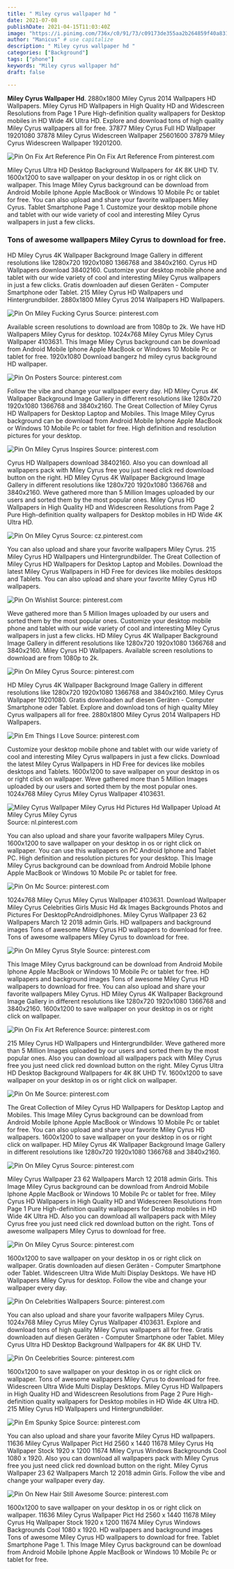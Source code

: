 ```yaml
---
title: " Miley cyrus wallpaper hd "
date: 2021-07-08
publishDate: 2021-04-15T11:03:40Z
image: "https://i.pinimg.com/736x/c0/91/73/c09173de355aa2b264859f40a831c118.jpg"
author: "Manicus" # use capitalize
description: " Miley cyrus wallpaper hd "
categories: ["Background"]
tags: ["phone"]
keywords: "Miley cyrus wallpaper hd"
draft: false

---
```



**Miley Cyrus Wallpaper Hd**. 2880x1800 Miley Cyrus 2014 Wallpapers HD Wallpapers. Miley Cyrus HD Wallpapers in High Quality HD and Widescreen Resolutions from Page 1 Pure High-definition quality wallpapers for Desktop mobiles in HD Wide 4K Ultra HD. Explore and download tons of high quality Miley Cyrus wallpapers all for free. 37877 Miley Cyrus Full HD Wallpaper 19201080 37878 Miley Cyrus Widescreen Wallpaper 25601600 37879 Miley Cyrus Widescreen Wallpaper 19201200.

![Pin On Fix Art Reference](https://i.pinimg.com/originals/1d/90/54/1d90544ab09e5403f249bb82282a2c41.png "Pin On Fix Art Reference")
Pin On Fix Art Reference From pinterest.com


Miley Cyrus Ultra HD Desktop Background Wallpapers for 4K 8K UHD TV. 1600x1200 to save wallpaper on your desktop in os or right click on wallpaper. This Image Miley Cyrus background can be download from Android Mobile Iphone Apple MacBook or Windows 10 Mobile Pc or tablet for free. You can also upload and share your favorite wallpapers Miley Cyrus. Tablet Smartphone Page 1. Customize your desktop mobile phone and tablet with our wide variety of cool and interesting Miley Cyrus wallpapers in just a few clicks.

### Tons of awesome wallpapers Miley Cyrus to download for free.

HD Miley Cyrus 4K Wallpaper Background Image Gallery in different resolutions like 1280x720 1920x1080 1366768 and 3840x2160. Cyrus HD Wallpapers download 38402160. Customize your desktop mobile phone and tablet with our wide variety of cool and interesting Miley Cyrus wallpapers in just a few clicks. Gratis downloaden auf diesen Geräten - Computer Smartphone oder Tablet. 215 Miley Cyrus HD Wallpapers und Hintergrundbilder. 2880x1800 Miley Cyrus 2014 Wallpapers HD Wallpapers.


![Pin On Miley Fucking Cyrus](https://i.pinimg.com/originals/66/e8/4e/66e84e543bd4e50a0bf65bbd28324cc3.jpg "Pin On Miley Fucking Cyrus")
Source: pinterest.com

Available screen resolutions to download are from 1080p to 2k. We have HD Wallpapers Miley Cyrus for desktop. 1024x768 Miley Cyrus Miley Cyrus Wallpaper 4103631. This Image Miley Cyrus background can be download from Android Mobile Iphone Apple MacBook or Windows 10 Mobile Pc or tablet for free. 1920x1080 Download bangerz hd miley cyrus background HD wallpaper.

![Pin On Posters](https://i.pinimg.com/originals/55/b6/b0/55b6b034cb2f349eef27df59eefe3e62.jpg "Pin On Posters")
Source: pinterest.com

Follow the vibe and change your wallpaper every day. HD Miley Cyrus 4K Wallpaper Background Image Gallery in different resolutions like 1280x720 1920x1080 1366768 and 3840x2160. The Great Collection of Miley Cyrus HD Wallpapers for Desktop Laptop and Mobiles. This Image Miley Cyrus background can be download from Android Mobile Iphone Apple MacBook or Windows 10 Mobile Pc or tablet for free. High definition and resolution pictures for your desktop.

![Pin On Miley Cyrus Inspires](https://i.pinimg.com/originals/af/6c/35/af6c3549b028204eca42c65a6b4a7a6e.png "Pin On Miley Cyrus Inspires")
Source: pinterest.com

Cyrus HD Wallpapers download 38402160. Also you can download all wallpapers pack with Miley Cyrus free you just need click red download button on the right. HD Miley Cyrus 4K Wallpaper Background Image Gallery in different resolutions like 1280x720 1920x1080 1366768 and 3840x2160. Weve gathered more than 5 Million Images uploaded by our users and sorted them by the most popular ones. Miley Cyrus HD Wallpapers in High Quality HD and Widescreen Resolutions from Page 2 Pure High-definition quality wallpapers for Desktop mobiles in HD Wide 4K Ultra HD.

![Pin On Miley Cyrus](https://i.pinimg.com/736x/96/a7/31/96a731890761a5c0858c4b093d186e1a.jpg "Pin On Miley Cyrus")
Source: cz.pinterest.com

You can also upload and share your favorite wallpapers Miley Cyrus. 215 Miley Cyrus HD Wallpapers und Hintergrundbilder. The Great Collection of Miley Cyrus HD Wallpapers for Desktop Laptop and Mobiles. Download the latest Miley Cyrus Wallpapers in HD Free for devices like mobiles desktops and Tablets. You can also upload and share your favorite Miley Cyrus HD wallpapers.

![Pin On Wishlist](https://i.pinimg.com/originals/1b/fc/87/1bfc87f571838bbdd20c7ff40de1e8e4.jpg "Pin On Wishlist")
Source: pinterest.com

Weve gathered more than 5 Million Images uploaded by our users and sorted them by the most popular ones. Customize your desktop mobile phone and tablet with our wide variety of cool and interesting Miley Cyrus wallpapers in just a few clicks. HD Miley Cyrus 4K Wallpaper Background Image Gallery in different resolutions like 1280x720 1920x1080 1366768 and 3840x2160. Miley Cyrus HD Wallpapers. Available screen resolutions to download are from 1080p to 2k.

![Pin On Miley Cyrus](https://i.pinimg.com/originals/a0/6f/a3/a06fa31bffe72a068a4eb04428c52c6d.jpg "Pin On Miley Cyrus")
Source: pinterest.com

HD Miley Cyrus 4K Wallpaper Background Image Gallery in different resolutions like 1280x720 1920x1080 1366768 and 3840x2160. Miley Cyrus Wallpaper 19201080. Gratis downloaden auf diesen Geräten - Computer Smartphone oder Tablet. Explore and download tons of high quality Miley Cyrus wallpapers all for free. 2880x1800 Miley Cyrus 2014 Wallpapers HD Wallpapers.

![Pin Em Things I Love](https://i.pinimg.com/originals/b9/d6/1e/b9d61e73163959d692d60698b989eccd.jpg "Pin Em Things I Love")
Source: pinterest.com

Customize your desktop mobile phone and tablet with our wide variety of cool and interesting Miley Cyrus wallpapers in just a few clicks. Download the latest Miley Cyrus Wallpapers in HD Free for devices like mobiles desktops and Tablets. 1600x1200 to save wallpaper on your desktop in os or right click on wallpaper. Weve gathered more than 5 Million Images uploaded by our users and sorted them by the most popular ones. 1024x768 Miley Cyrus Miley Cyrus Wallpaper 4103631.

![Miley Cyrus Wallpaper Miley Cyrus Hd Pictures Hd Wallpaper Upload At Miley Cyrus Miley Cyrus](https://i.pinimg.com/originals/30/f3/37/30f337fa568290ccd0410b2f7ffdbb9c.jpg "Miley Cyrus Wallpaper Miley Cyrus Hd Pictures Hd Wallpaper Upload At Miley Cyrus Miley Cyrus")
Source: nl.pinterest.com

You can also upload and share your favorite wallpapers Miley Cyrus. 1600x1200 to save wallpaper on your desktop in os or right click on wallpaper. You can use this wallpapers on PC Android Iphone and Tablet PC. High definition and resolution pictures for your desktop. This Image Miley Cyrus background can be download from Android Mobile Iphone Apple MacBook or Windows 10 Mobile Pc or tablet for free.

![Pin On Mc](https://i.pinimg.com/originals/e9/b3/d8/e9b3d868713e804b9265f62e524b0b16.png "Pin On Mc")
Source: pinterest.com

1024x768 Miley Cyrus Miley Cyrus Wallpaper 4103631. Download Wallpaper Miley Cyrus Celebrities Girls Music Hd 4k Images Backgrounds Photos and Pictures For DesktopPcAndroidIphones. Miley Cyrus Wallpaper 23 62 Wallpapers March 12 2018 admin Girls. HD wallpapers and background images Tons of awesome Miley Cyrus HD wallpapers to download for free. Tons of awesome wallpapers Miley Cyrus to download for free.

![Pin On Miley Cyrus Style](https://i.pinimg.com/originals/23/f7/7e/23f77ec424b1adba83a380102fb2fe92.jpg "Pin On Miley Cyrus Style")
Source: pinterest.com

This Image Miley Cyrus background can be download from Android Mobile Iphone Apple MacBook or Windows 10 Mobile Pc or tablet for free. HD wallpapers and background images Tons of awesome Miley Cyrus HD wallpapers to download for free. You can also upload and share your favorite wallpapers Miley Cyrus. HD Miley Cyrus 4K Wallpaper Background Image Gallery in different resolutions like 1280x720 1920x1080 1366768 and 3840x2160. 1600x1200 to save wallpaper on your desktop in os or right click on wallpaper.

![Pin On Fix Art Reference](https://i.pinimg.com/originals/1d/90/54/1d90544ab09e5403f249bb82282a2c41.png "Pin On Fix Art Reference")
Source: pinterest.com

215 Miley Cyrus HD Wallpapers und Hintergrundbilder. Weve gathered more than 5 Million Images uploaded by our users and sorted them by the most popular ones. Also you can download all wallpapers pack with Miley Cyrus free you just need click red download button on the right. Miley Cyrus Ultra HD Desktop Background Wallpapers for 4K 8K UHD TV. 1600x1200 to save wallpaper on your desktop in os or right click on wallpaper.

![Pin On Me](https://i.pinimg.com/736x/b7/67/ae/b767aeb192eec7d282c2e7990f5beb52.jpg "Pin On Me")
Source: pinterest.com

The Great Collection of Miley Cyrus HD Wallpapers for Desktop Laptop and Mobiles. This Image Miley Cyrus background can be download from Android Mobile Iphone Apple MacBook or Windows 10 Mobile Pc or tablet for free. You can also upload and share your favorite Miley Cyrus HD wallpapers. 1600x1200 to save wallpaper on your desktop in os or right click on wallpaper. HD Miley Cyrus 4K Wallpaper Background Image Gallery in different resolutions like 1280x720 1920x1080 1366768 and 3840x2160.

![Pin On Miley Cyrus](https://i.pinimg.com/originals/e2/bb/59/e2bb59dfecbee738e5d69ed729a5e876.jpg "Pin On Miley Cyrus")
Source: pinterest.com

Miley Cyrus Wallpaper 23 62 Wallpapers March 12 2018 admin Girls. This Image Miley Cyrus background can be download from Android Mobile Iphone Apple MacBook or Windows 10 Mobile Pc or tablet for free. Miley Cyrus HD Wallpapers in High Quality HD and Widescreen Resolutions from Page 1 Pure High-definition quality wallpapers for Desktop mobiles in HD Wide 4K Ultra HD. Also you can download all wallpapers pack with Miley Cyrus free you just need click red download button on the right. Tons of awesome wallpapers Miley Cyrus to download for free.

![Pin On Miley Cyrus](https://i.pinimg.com/originals/fd/a5/ce/fda5ce247e506972869086a1e6dc4534.jpg "Pin On Miley Cyrus")
Source: pinterest.com

1600x1200 to save wallpaper on your desktop in os or right click on wallpaper. Gratis downloaden auf diesen Geräten - Computer Smartphone oder Tablet. Widescreen Ultra Wide Multi Display Desktops. We have HD Wallpapers Miley Cyrus for desktop. Follow the vibe and change your wallpaper every day.

![Pin On Celebrities Wallpapers](https://i.pinimg.com/564x/18/c3/9b/18c39b4bce5801e2ab20076dc004745b.jpg "Pin On Celebrities Wallpapers")
Source: pinterest.com

You can also upload and share your favorite wallpapers Miley Cyrus. 1024x768 Miley Cyrus Miley Cyrus Wallpaper 4103631. Explore and download tons of high quality Miley Cyrus wallpapers all for free. Gratis downloaden auf diesen Geräten - Computer Smartphone oder Tablet. Miley Cyrus Ultra HD Desktop Background Wallpapers for 4K 8K UHD TV.

![Pin On Ceelebrities](https://i.pinimg.com/originals/e4/13/5a/e4135a596e42d48a97d477287841603a.png "Pin On Ceelebrities")
Source: pinterest.com

1600x1200 to save wallpaper on your desktop in os or right click on wallpaper. Tons of awesome wallpapers Miley Cyrus to download for free. Widescreen Ultra Wide Multi Display Desktops. Miley Cyrus HD Wallpapers in High Quality HD and Widescreen Resolutions from Page 2 Pure High-definition quality wallpapers for Desktop mobiles in HD Wide 4K Ultra HD. 215 Miley Cyrus HD Wallpapers und Hintergrundbilder.

![Pin Em Spunky Spice](https://i.pinimg.com/originals/17/f4/92/17f492d6ed2883a9c0cfbd37daa16789.jpg "Pin Em Spunky Spice")
Source: pinterest.com

You can also upload and share your favorite Miley Cyrus HD wallpapers. 11636 Miley Cyrus Wallpaper Pict Hd 2560 x 1440 11678 Miley Cyrus Hq Wallpaper Stock 1920 x 1200 11674 Miley Cyrus Windows Backgrounds Cool 1080 x 1920. Also you can download all wallpapers pack with Miley Cyrus free you just need click red download button on the right. Miley Cyrus Wallpaper 23 62 Wallpapers March 12 2018 admin Girls. Follow the vibe and change your wallpaper every day.

![Pin On New Hair Still Awesome](https://i.pinimg.com/736x/c0/91/73/c09173de355aa2b264859f40a831c118.jpg "Pin On New Hair Still Awesome")
Source: pinterest.com

1600x1200 to save wallpaper on your desktop in os or right click on wallpaper. 11636 Miley Cyrus Wallpaper Pict Hd 2560 x 1440 11678 Miley Cyrus Hq Wallpaper Stock 1920 x 1200 11674 Miley Cyrus Windows Backgrounds Cool 1080 x 1920. HD wallpapers and background images Tons of awesome Miley Cyrus HD wallpapers to download for free. Tablet Smartphone Page 1. This Image Miley Cyrus background can be download from Android Mobile Iphone Apple MacBook or Windows 10 Mobile Pc or tablet for free.

